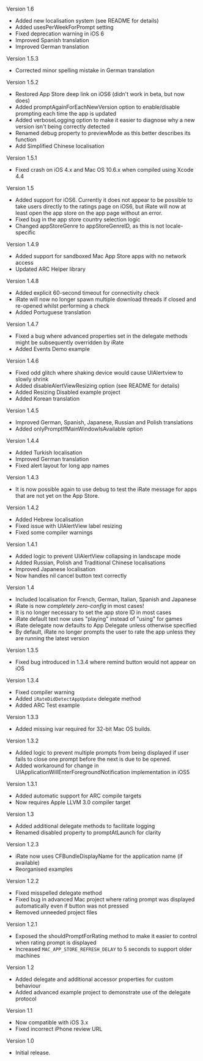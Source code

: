 Version 1.6

- Added new localisation system (see README for details)
- Added usesPerWeekForPrompt setting
- Fixed deprecation warning in iOS 6
- Improved Spanish translation
- Improved German translation

Version 1.5.3

- Corrected minor spelling mistake in German translation

Version 1.5.2

- Restored App Store deep link on iOS6 (didn't work in beta, but now does)
- Added promptAgainForEachNewVersion option to enable/disable prompting each time the app is updated
- Added verboseLogging option to make it easier to diagnose why a new version isn't being correctly detected
- Renamed debug property to previewMode as this better describes its function
- Add Simplified Chinese localisation

Version 1.5.1

- Fixed crash on iOS 4.x and Mac OS 10.6.x when compiled using Xcode 4.4

Version 1.5

- Added support for iOS6. Currently it does not appear to be possible to take users directly to the ratings page on iOS6, but iRate will now at least open the app store on the app page without an error.
- Fixed bug in the app store country selection logic
- Changed appStoreGenre to appStoreGenreID, as this is not locale-specific

Version 1.4.9

- Added support for sandboxed Mac App Store apps with no network access
- Updated ARC Helper library

Version 1.4.8

- Added explicit 60-second timeout for connectivity check
- iRate will now no longer spawn multiple download threads if closed and re-opened whilst performing a check
- Added Portuguese translation

Version 1.4.7

- Fixed a bug where advanced properties set in the delegate methods might be subsequently overridden by iRate
- Added Events Demo example

Version 1.4.6

- Fixed odd glitch where shaking device would cause UIAlertview to slowly shrink
- Added disableAlertViewResizing option (see README for details)
- Added Resizing Disabled example project
- Added Korean translation

Version 1.4.5

- Improved German, Spanish, Japanese, Russian and Polish translations
- Added onlyPromptIfMainWindowIsAvailable option

Version 1.4.4

- Added Turkish localisation
- Improved German translation
- Fixed alert layout for long app names

Version 1.4.3

- It is now possible again to use debug to test the iRate message for apps that are not yet on the App Store. 

Version 1.4.2

- Added Hebrew localisation
- Fixed issue with UIAlertView label resizing
- Fixed some compiler warnings

Version 1.4.1

- Added logic to prevent UIAlertView collapsing in landscape mode
- Added Russian, Polish and Traditional Chinese localisations
- Improved Japanese localisation
- Now handles nil cancel button text correctly

Version 1.4

- Included localisation for French, German, Italian, Spanish and Japanese
- iRate is now *completely zero-config* in most cases!
- It is no longer necessary to set the app store ID in most cases
- iRate default text now uses "playing" instead of "using" for games
- iRate delegate now defaults to App Delegate unless otherwise specified
- By default, iRate no longer prompts the user to rate the app unless they are running the latest version

Version 1.3.5

- Fixed bug introduced in 1.3.4 where remind button would not appear on iOS

Version 1.3.4

- Fixed compiler warning
- Added `iRateDidDetectAppUpdate` delegate method
- Added ARC Test example

Version 1.3.3

- Added missing ivar required for 32-bit Mac OS builds.

Version 1.3.2

- Added logic to prevent multiple prompts from being displayed if user fails to close one prompt before the next is due to be opened.
- Added workaround for change in UIApplicationWillEnterForegroundNotification implementation in iOS5

Version 1.3.1

- Added automatic support for ARC compile targets
- Now requires Apple LLVM 3.0 compiler target

Version 1.3

- Added additional delegate methods to facilitate logging
- Renamed disabled property to promptAtLaunch for clarity

Version 1.2.3

- iRate now uses CFBundleDisplayName for the application name (if available) 
- Reorganised examples

Version 1.2.2

- Fixed misspelled delegate method
- Fixed bug in advanced Mac project where rating prompt was displayed automatically even if button was not pressed
- Removed unneeded project files

Version 1.2.1

- Exposed the shouldPromptForRating method to make it easier to control when rating prompt is displayed
- Increased `MAC_APP_STORE_REFRESH_DELAY` to 5 seconds to support older machines

Version 1.2

- Added delegate and additional accessor properties for custom behaviour
- Added advanced example project to demonstrate use of the delegate protocol

Version 1.1

- Now compatible with iOS 3.x
- Fixed incorrect iPhone review URL

Version 1.0

- Initial release.
